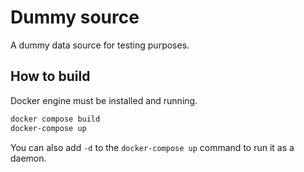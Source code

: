 # Dummy source

A dummy data source for testing purposes.

## How to build

Docker engine must be installed and running.

```zsh
docker compose build
docker-compose up
```

You can also add `-d` to the `docker-compose up` command to run it as a daemon.
